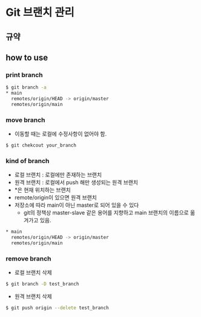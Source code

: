 # Git 브랜치 관리 
## 규약

## how to use
### print branch
```bash 
$ git branch -a
* main
  remotes/origin/HEAD -> origin/master
  remotes/origin/main
```

### move branch
- 이동할 때는 로컬에 수정사항이 없어야 함.
```bash 
$ git chekcout your_branch
```

### kind of branch
- 로컬 브랜치 : 로컬에만 존재하는 브랜치
- 원격 브랜치 : 로컬에서 push 해만 생성되는 원격 브랜치
- *은 현재 위치하는 브랜치
- remote/origin이 있으면 원격 브랜치
- 저장소에 따라 main이 아닌 master로 되어 있을 수 있다
  - git의 정책상 master-slave 같은 용어를 지향하고 main 브랜치의 이름으로 옮겨가고 있음.
```bash 
* main
  remotes/origin/HEAD -> origin/master
  remotes/origin/main
```

### remove branch
- 로컬 브랜치 삭제
```bash 
$ git branch -D test_branch
```
- 원격 브랜치 삭제
```bash 
$ git push origin --delete test_branch
```
